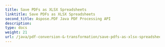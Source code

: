 ```yaml
---
title: Save PDFs as XLSX Spreadsheets
linktitle: Save PDFs as XLSX Spreadsheets
second_title: Aspose.PDF Java PDF Processing API
description: 
type: docs
weight: 21
url: /java/pdf-conversion-&-transformation/save-pdfs-as-xlsx-spreadsheets/
---
```

